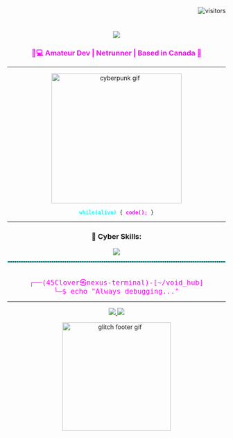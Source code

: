 <!-- Cyberpunk Visitor Badge -->
<p align="right">
  <img src="https://visitor-badge.laobi.icu/badge?page_id=45Clover.45Clover&color=9D00FF&style=flat-square" alt="visitors" />
</p>

<!-- Cyberpunk Typing Banner -->
<h1 align="center">
  <img src="https://readme-typing-svg.herokuapp.com?font=Orbitron&size=35&color=00FFFF&center=true&vCenter=true&width=600&height=70&lines=👁️+ACCESS+GRANTED...;Welcome+to+the+Grid%2C+Runner.;I+am+lebo...+⚡" />
</h1>

<!-- Cyberpunk Subtitle -->
<h3 align="center" style="color:#ff00ff">
  🧠💻 Amateur Dev | Netrunner | Based in Canada 🍁
</h3>

---

<!-- Glitchy Bio -->
<p align="center">
  <img src="https://media.giphy.com/media/v1.Y2lkPWVjZjA1ZTQ3NWE4a240b3N0a2J4bjZyOGhsZHNnZm9wODlrbWtibWNtc2VqeGh4cyZlcD12MV9naWZzX3NlYXJjaCZjdD1n/y0XAoHQPmv4CQ/giphy.gif" width="300" alt="cyberpunk gif">
</p>

<p align="center">
  <code><b style="color:#00FFFF">while(alive)</b> { <b style="color:#FF00FF">code();</b> }</code>
</p>

---

<!-- Cyberpunk Skill Icons -->
<h3 align="center">🧰 Cyber Skills:</h3>
<p align="center">
  <a href="https://skillicons.dev">
    <img src="https://skillicons.dev/icons?i=linux,py,github,git,vscode,bots,regex&theme=dark" />
  </a>
</p>

<!-- Cool Divider -->
<hr style="border: 1px dashed #00ffff;">

<!-- Terminal Quote -->
<pre align="center"><code style="font-size:16px; color:#FF00FF">
┌──(45Clover㉿nexus-terminal)-[~/void_hub]
└─$ echo "Always debugging..."
</code></pre>

---

<!-- Optional Links or Contacts -->
<p align="center">
  <a href="arasaka@email.com">
    <img src="https://img.shields.io/badge/Email-%23FF007F?style=for-the-badge&logo=gmail&logoColor=white"/>
  </a>
  <a href="https://github.com/45Clover">
    <img src="https://img.shields.io/badge/GitHub-%2300CED1?style=for-the-badge&logo=github&logoColor=white" />
  </a>
</p>

<!-- Cyberpunk GIF Footer -->
<p align="center">
  <img src="https://media.giphy.com/media/v1.Y2lkPWVjZjA1ZTQ3d21wajA2YzRlM3lsOTlzN2hhbDJpamp5ZGYzZTdpbmpiejZkdjlwNCZlcD12MV9naWZzX3NlYXJjaCZjdD1n/Ez7rofV94EpriTjQpq/giphy.gif" width="250px" alt="glitch footer gif">
</p>


